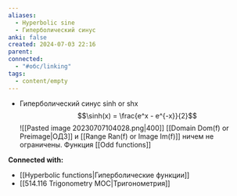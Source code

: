 ```yaml
---
aliases:
  - Hyperbolic sine
  - Гиперболический синус
anki: false
created: 2024-07-03 22:16
parent: 
connected:
  - "#обс/linking"
tags:
  - content/empty
---
```




- Гиперболический синус sinh or shx 
  $$\sinh(x) = \frac{e^x - e^{-x}}{2}$$
  ![[Pasted image 20230707104028.png|400]]
  [[Domain Dom(f) or Preimage|ОДЗ]] и [[Range Ran(f) or Image Im(f)]] ничем не ограничены. Функция [[Odd functions]]
  













**Connected with:**
- [[Hyperbolic functions|Гиперболические функции]]
- [[514.116 Trigonometry MOC|Тригонометрия]]

